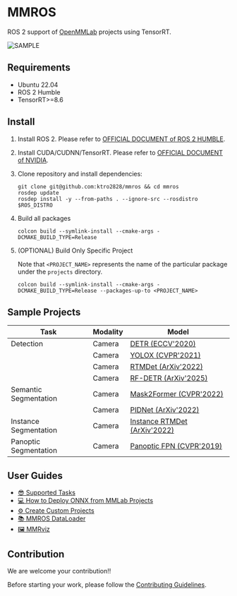 # MMROS

ROS 2 support of [OpenMMLab](https://openmmlab.com/) projects using TensorRT.

![SAMPLE](./docs/assets/detection2d.gif)

## Requirements

- Ubuntu 22.04
- ROS 2 Humble
- TensorRT>=8.6

## Install

1. Install ROS 2. Please refer to [OFFICIAL DOCUMENT of ROS 2 HUMBLE](https://docs.ros.org/en/humble/Installation.html).
2. Install CUDA/CUDNN/TensorRT. Please refer to [OFFICIAL DOCUMENT of NVIDIA](https://docs.nvidia.com/deeplearning/tensorrt/install-guide/index.html).
3. Clone repository and install dependencies:

   ```shell
   git clone git@github.com:ktro2828/mmros && cd mmros
   rosdep update
   rosdep install -y --from-paths . --ignore-src --rosdistro $ROS_DISTRO
   ```

4. Build all packages

   ```shell
   colcon build --symlink-install --cmake-args -DCMAKE_BUILD_TYPE=Release
   ```

5. (OPTIONAL) Build Only Specific Project

   Note that `<PROJECT_NAME>` represents the name of the particular package under the `projects` directory.

   ```shell
   colcon build --symlink-install --cmake-args -DCMAKE_BUILD_TYPE=Release --packages-up-to <PROJECT_NAME>
   ```

## Sample Projects

| Task                  | Modality | Model                                                              |
| --------------------- | -------- | ------------------------------------------------------------------ |
| Detection             | Camera   | [DETR (ECCV'2020)](./docs/projects/detr.md)                        |
|                       | Camera   | [YOLOX (CVPR'2021)](./docs/projects/yolox.md)                      |
|                       | Camera   | [RTMDet (ArXiv'2022)](./docs/projects/rtmdet.md)                   |
|                       | Camera   | [RF-DETR (ArXiv'2025)](./docs/projects/rfdetr.md)                  |
| Semantic Segmentation | Camera   | [Mask2Former (CVPR'2022)](./docs/projects/mask2former.md)          |
|                       | Camera   | [PIDNet (ArXiv'2022)](./docs/projects/pidnet.md)                   |
| Instance Segmentation | Camera   | [Instance RTMDet (ArXiv'2022)](./docs/projects/instance_rtmdet.md) |
| Panoptic Segmentation | Camera   | [Panoptic FPN (CVPR'2019)](./docs/projects/panoptic_fpn.md)        |

## User Guides

- [😎 Supported Tasks](./docs/tasks/README.md)
- [💻 How to Deploy ONNX from MMLab Projects](./docs/deploys/README.md)
- [⚙️ Create Custom Projects](./docs/projects/README.md)
- [📚 MMROS DataLoader](./docs/datasets/README.md)
- [🖼️ MMRviz](./docs/visualizers/README.md)

## Contribution

We are welcome your contribution!!

Before starting your work, please follow the [Contributing Guidelines](./docs/CONTRIBUTING.md).
